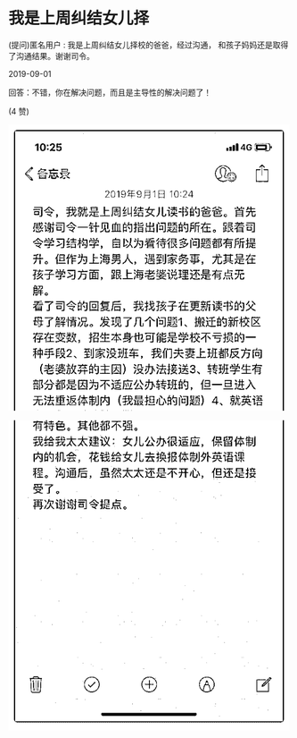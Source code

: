 # 我是上周纠结女儿择

(提问)匿名用户 : 我是上周纠结女儿择校的爸爸，经过沟通， 和孩子妈妈还是取得了沟通结果。谢谢司令。

2019-09-01

回答：不错，你在解决问题，而且是主导性的解决问题了！

(4 赞)

![image](img/Image_012.png)

![image](img/Image_013.png)